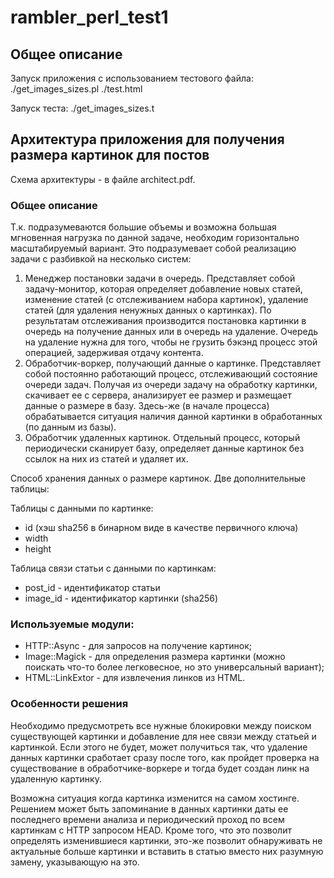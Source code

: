 # rambler_perl_test1

## Общее описание

Запуск приложения с использованием тестового файла: 
    ./get_images_sizes.pl ./test.html

Запуск теста:
    ./get_images_sizes.t

## Архитектура приложения для получения размера картинок для постов

Схема архитектуры - в файле architect.pdf.

### Общее описание

Т.к. подразумеваются большие объемы и возможна большая мгновенная нагрузка по данной задаче, необходим горизонтально масштабируемый вариант. Это подразумевает собой реализацию задачи с разбивкой на несколько систем:

1. Менеджер постановки задачи в очередь. Представляет собой задачу-монитор, которая определяет добавление новых статей, изменение статей (с отслеживанием набора картинок), удаление статей (для удаления ненужных данных о картинках). По результатам отслеживания производится постановка картинки в очередь на получение данных или в очередь на удаление. Очередь на удаление нужна для того, чтобы не грузить бэкэнд процесс этой операцией, задерживая отдачу контента.
2. Обработчик-воркер, получающий данные о картинке. Представляет собой постоянно работающий процесс, отслеживающий состояние очереди задач. Получая из очереди задачу на обработку картинки, скачивает ее с сервера, анализирует ее размер и размещает данные о размере в базу. Здесь-же (в начале процесса) обрабатывается ситуация наличия данной картинки в обработанных (по данным из базы).
3. Обработчик удаленных картинок. Отдельный процесс, который периодически сканирует базу, определяет данные картинок без ссылок на них из статей и удаляет их.

Способ хранения данных о размере картинок. Две дополнительные таблицы:

Таблицы с данными по картинке: 
 
- id (хэш sha256 в бинарном виде в качестве первичного ключа)
- width
- height

Таблица связи статьи с данными по картинкам:
 
- post_id - идентификатор статьи
- image_id - идентификатор картинки (sha256)

### Используемые модули:

- HTTP::Async - для запросов на получение картинок;
- Image::Magick - для определения размера картинки (можно поискать что-то более легковесное, но это универсальный вариант);
- HTML::LinkExtor - для извлечения линков из HTML.

### Особенности решения

Необходимо предусмотреть все нужные блокировки между поиском существующей картинки и добавление для нее связи между статьей и картинкой. Если этого не будет, может получиться так, что удаление данных картинки сработает сразу после того, как пройдет проверка на существование в обработчике-воркере и тогда будет создан линк на удаленную картинку.

Возможна ситуация когда картинка изменится на самом хостинге. Решением может быть запоминание в данных картинки даты ее последнего времени анализа и периодический проход по всем картинкам с HTTP запросом HEAD. Кроме того, что это позволит определять изменившиеся картинки, это-же позволит обнаруживать не актуальные больше картинки и вставить в статью вместо них разумную замену, указывающую на это.
